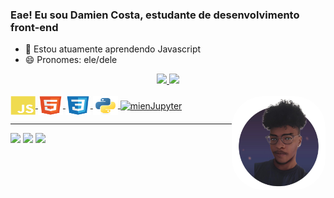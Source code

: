 ### Eae! Eu sou Damien Costa, estudante de desenvolvimento front-end

- 🌱 Estou atuamente aprendendo Javascript
- 😄 Pronomes: ele/dele

<div align="center">
  <a href="https://github.com/mienblack">
  <img height="180em" src="https://github-readme-stats.vercel.app/api?username=mienblack&show_icons=true&theme=midnight-purple&include_all_commits=true&count_private=true"/>
  <img height="180em" src="https://github-readme-stats.vercel.app/api/top-langs/?username=mienblack&layout=compact&langs_count=7&theme=midnight-purple"/>
</div>

<div style="display: inline_block"><br>
  <img align="center" alt="mienJs" height="30" width="40" src="https://raw.githubusercontent.com/devicons/devicon/master/icons/javascript/javascript-plain.svg">
  <img align="center" alt="mienHTML" height="30" width="40" src="https://raw.githubusercontent.com/devicons/devicon/master/icons/html5/html5-original.svg">
  <img align="center" alt="mienCSS" height="30" width="40" src="https://raw.githubusercontent.com/devicons/devicon/master/icons/css3/css3-original.svg">
  <img align="center" alt="mienPython" height="30" width="40" src="https://raw.githubusercontent.com/devicons/devicon/master/icons/python/python-original.svg">
  <img align="center" alt="mienJupyter" height="30" width="40" src="https://cdn.jsdelivr.net/gh/devicons/devicon/icons/jupyter/jupyter-original-wordmark.svg">
  <img align="right" alt="mienPic" height="150" style="border-radius:50px;" src="./mienDesenho.jpg">
</div>
<hr>

<div> 
  <a href="#" target="_blank"><img src="https://img.shields.io/badge/-Instagram-%23E4405F?style=for-the-badge&logo=instagram&logoColor=white" target="_blank"></a>
  <a href = "mailto:damienfelipe2015@gmail.com"><img src="https://img.shields.io/badge/-Gmail-%23333?style=for-the-badge&logo=gmail&logoColor=white" target="_blank"></a>
  <a href="https://www.linkedin.com/in/damien-costa-969953164/" target="_blank"><img src="https://img.shields.io/badge/-LinkedIn-%230077B5?style=for-the-badge&logo=linkedin&logoColor=white" target="_blank"></a> 
  
</div>
